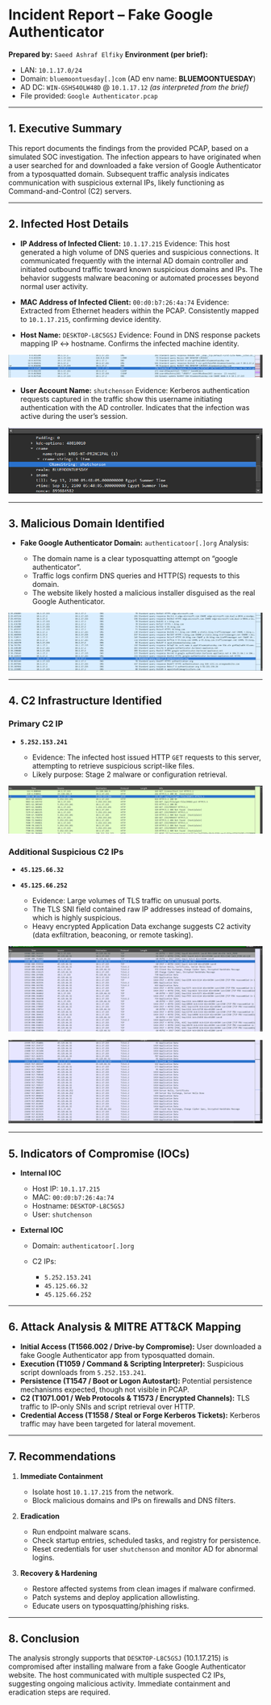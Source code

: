 # Incident Report – Fake Google Authenticator


**Prepared by:** `Saeed Ashraf Elfiky`
**Environment (per brief):**  
- LAN: `10.1.17.0/24`  
- Domain: `bluemoontuesday[.]com` (AD env name: **BLUEMOONTUESDAY**)  
- AD DC: `WIN-GSHS4OLW48D` @ `10.1.17.12` *(as interpreted from the brief)*  
- File provided: `Google Authenticator.pcap`

---


## 1. Executive Summary

This report documents the findings from the provided PCAP, based on a simulated SOC investigation. The infection appears to have originated when a user searched for and downloaded a fake version of Google Authenticator from a typosquatted domain. Subsequent traffic analysis indicates communication with suspicious external IPs, likely functioning as Command-and-Control (C2) servers.

---

## 2. Infected Host Details

* **IP Address of Infected Client:** `10.1.17.215`
  Evidence: This host generated a high volume of DNS queries and suspicious connections. It communicated frequently with the internal AD domain controller and initiated outbound traffic toward known suspicious domains and IPs. The behavior suggests malware beaconing or automated processes beyond normal user activity.

* **MAC Address of Infected Client:** `00:d0:b7:26:4a:74`
  Evidence: Extracted from Ethernet headers within the PCAP. Consistently mapped to `10.1.17.215`, confirming device identity.

* **Host Name:** `DESKTOP-L8C5GSJ`
  Evidence: Found in DNS response packets mapping IP ↔ hostname. Confirms the infected machine identity.

<p align ="center">
    <img src= "/socPhoto/host_name.png" alt = "access management"
</p>

* **User Account Name:** `shutchenson`
  Evidence: Kerberos authentication requests captured in the traffic show this username initiating authentication with the AD controller. Indicates that the infection was active during the user’s session.

<p align ="center">
    <img src= "/socPhoto/kerberos_username.png" alt = "access management"
</p>

---

## 3. Malicious Domain Identified

* **Fake Google Authenticator Domain:** `authenticatoor[.]org`
  Analysis:

  * The domain name is a clear typosquatting attempt on “google authenticator”.
  * Traffic logs confirm DNS queries and HTTP(S) requests to this domain.
  * The website likely hosted a malicious installer disguised as the real Google Authenticator.
 
<p align ="center">
    <img src= "/socPhoto/domain_name.png" alt = "access management"
</p>

---

## 4. C2 Infrastructure Identified

### Primary C2 IP

* **`5.252.153.241`**

  * Evidence: The infected host issued HTTP `GET` requests to this server, attempting to retrieve suspicious script-like files.
  * Likely purpose: Stage 2 malware or configuration retrieval.
 
<p align ="center">
    <img src= "/socPhoto/httpc2.png" alt = "access management"
</p>

### Additional Suspicious C2 IPs

* **`45.125.66.32`**
* **`45.125.66.252`**

  * Evidence: Large volumes of TLS traffic on unusual ports.
  * The TLS SNI field contained raw IP addresses instead of domains, which is highly suspicious.
  * Heavy encrypted Application Data exchange suggests C2 activity (data exfiltration, beaconing, or remote tasking).
 
<p align ="center">
    <img src= "/socPhoto/45.125.66.32.png" alt = "access management"
</p>

<p align ="center">
    <img src= "/socPhoto/45.125.66.252.png" alt = "access management"
</p>

---

## 5. Indicators of Compromise (IOCs)

* **Internal IOC**

  * Host IP: `10.1.17.215`
  * MAC: `00:d0:b7:26:4a:74`
  * Hostname: `DESKTOP-L8C5GSJ`
  * User: `shutchenson`

* **External IOC**

  * Domain: `authenticatoor[.]org`
  * C2 IPs:

    * `5.252.153.241`
    * `45.125.66.32`
    * `45.125.66.252`

---

## 6. Attack Analysis & MITRE ATT\&CK Mapping

* **Initial Access (T1566.002 / Drive-by Compromise):** User downloaded a fake Google Authenticator app from typosquatted domain.
* **Execution (T1059 / Command & Scripting Interpreter):** Suspicious script downloads from `5.252.153.241`.
* **Persistence (T1547 / Boot or Logon Autostart):** Potential persistence mechanisms expected, though not visible in PCAP.
* **C2 (T1071.001 / Web Protocols & T1573 / Encrypted Channels):** TLS traffic to IP-only SNIs and script retrieval over HTTP.
* **Credential Access (T1558 / Steal or Forge Kerberos Tickets):** Kerberos traffic may have been targeted for lateral movement.

---

## 7. Recommendations

1. **Immediate Containment**

   * Isolate host `10.1.17.215` from the network.
   * Block malicious domains and IPs on firewalls and DNS filters.

2. **Eradication**

   * Run endpoint malware scans.
   * Check startup entries, scheduled tasks, and registry for persistence.
   * Reset credentials for user `shutchenson` and monitor AD for abnormal logins.

3. **Recovery & Hardening**

   * Restore affected systems from clean images if malware confirmed.
   * Patch systems and deploy application allowlisting.
   * Educate users on typosquatting/phishing risks.

---

## 8. Conclusion

The analysis strongly supports that `DESKTOP-L8C5GSJ` (10.1.17.215) is compromised after installing malware from a fake Google Authenticator website. The host communicated with multiple suspected C2 IPs, suggesting ongoing malicious activity. Immediate containment and eradication steps are required.


